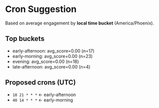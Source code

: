 # Cron Suggestion
Based on average engagement by **local time bucket** (America/Phoenix).

## Top buckets
- early-afternoon: avg_score=0.00 (n=17)
- early-morning: avg_score=0.00 (n=23)
- evening: avg_score=0.00 (n=18)
- late-afternoon: avg_score=0.00 (n=4)

## Proposed crons (UTC)
- `10 21 * * *`  ← early-afternoon
- `40 14 * * *`  ← early-morning
